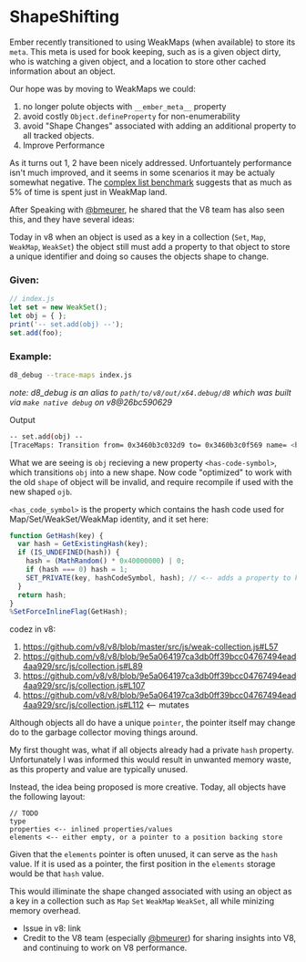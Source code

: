 # ShapeShifting

Ember recently transitioned to using WeakMaps (when available) to store its
`meta`. This meta is used for book keeping, such as is a given object dirty,
who is watching a given object, and a location to store other cached
information about an object.

Our hope was by moving to WeakMaps we could:

1. no longer polute objects with `__ember_meta__` property
2. avoid costly `Object.defineProperty` for non-enumerability
3. avoid "Shape Changes" associated with adding an additional property to all
   tracked objects.
4. Improve Performance

As it turns out 1, 2 have been nicely addressed. Unfortuantely performance
isn't much improved, and it seems in some scenarios it may be actualy somewhat
negative. The [complex list
benchmark](https://github.com/eviltrout/ember-performance/tree/master/benchmarks/render-complex-list)
suggests that as much as 5% of time is spent just in WeakMap land.

After Speaking with [@bmeurer](https://twitter.com/bmeurer), he shared that the
V8 team has also seen this, and they have several ideas:

Today in v8 when an object is used as a key in a collection (`Set`, `Map`,
`WeakMap`, `WeakSet`) the object still must add a property to that object to
store a unique identifier and doing so causes the objects shape to change.

### Given:
```js
// index.js
let set = new WeakSet();
let obj = { };
print('-- set.add(obj) --');
set.add(foo);
```

### Example:

```sh
d8_debug --trace-maps index.js
```
*note: d8_debug is an alias to `path/to/v8/out/x64.debug/d8` which was built via `make native debug` on v8@26bc590629*

Output
```sh
-- set.add(obj) --
[TraceMaps: Transition from= 0x3460b3c032d9 to= 0x3460b3c0f569 name= <hash_code_symbol> ]
```

What we are seeing is `obj` recieving a new property `<has-code-symbol>`, which
transitions `obj` into a new shape. Now code "optimized" to work with the old
`shape` of object will be invalid, and require recompile if used with the new shaped `ojb`.


`<has_code_symbol>` is the property which contains the hash code used for
Map/Set/WeakSet/WeakMap identity, and it set here:

```js
function GetHash(key) {
  var hash = GetExistingHash(key);
  if (IS_UNDEFINED(hash)) {
    hash = (MathRandom() * 0x40000000) | 0;
    if (hash === 0) hash = 1;
    SET_PRIVATE(key, hashCodeSymbol, hash); // <-- adds a property to key (our object)
  }
  return hash;
}
%SetForceInlineFlag(GetHash);
```

codez in v8:

1. https://github.com/v8/v8/blob/master/src/js/weak-collection.js#L57
2. https://github.com/v8/v8/blob/9e5a064197ca3db0ff39bcc04767494ead4aa929/src/js/collection.js#L89
3. https://github.com/v8/v8/blob/9e5a064197ca3db0ff39bcc04767494ead4aa929/src/js/collection.js#L107
4. https://github.com/v8/v8/blob/9e5a064197ca3db0ff39bcc04767494ead4aa929/src/js/collection.js#L112 <-- mutates

Although objects all do have a unique `pointer`, the pointer itself
may change do to the garbage collector moving things around.

My first thought was, what if all objects already had a private `hash`
property. Unfortunately I was informed this would result in unwanted memory
waste, as this property and value are typically unused.

Instead, the idea being proposed is more creative. Today, all objects have the following layout:

```
// TODO
type
properties <-- inlined properties/values
elements <-- either empty, or a pointer to a position backing store
```

Given that the `elements` pointer is often unused, it can serve as the `hash`
value. If it is used as a pointer, the first position in the `elements` storage
would be that `hash` value.

This would illiminate the shape changed associated with using an object as a
key in a collection such as `Map` `Set` `WeakMap` `WeakSet`, all while minizing
memory overhead.

* Issue in v8: link
* Credit to the V8 team (especially [@bmeurer](https://twitter.com/bmeurer)) for
sharing insights into V8, and continuing to work on V8 performance.

